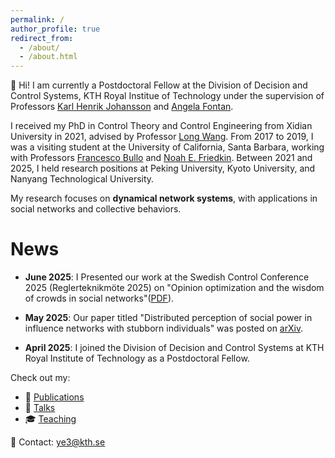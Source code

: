 ```yaml
---
permalink: /
author_profile: true
redirect_from: 
  - /about/
  - /about.html
---
```



👋 Hi! I am currently a Postdoctoral Fellow at the Division of Decision and Control Systems, KTH Royal Institue of Technology under the supervision of Professors [Karl Henrik Johansson](https://people.kth.se/~kallej/) and [Angela Fontan](https://angelafontan.github.io/).

I received my PhD in Control Theory and Control Engineering from Xidian University in 2021, advised by Professor [Long Wang](https://www.ai.pku.edu.cn/en/info/1406/1812.htm). From 2017 to 2019, I was a visiting student at the University of California, Santa Barbara, working with Professors [Francesco Bullo](https://fbullo.github.io/) and [Noah E. Friedkin](https://www.soc.ucsb.edu/people/noah-friedkin). Between 2021 and 2025, I held research positions at Peking University, Kyoto University, and Nanyang Technological University.


My research focuses on **dynamical network systems**, with applications in social networks and collective behaviors. 

News
======
- **June 2025**: I Presented our work at the Swedish Control Conference 2025 (Reglerteknikmöte 2025) on "Opinion optimization and the wisdom of crowds in social networks"([PDF](https://tinybeta.github.io/assets/papers/SCC2025.pdf)).

- **May 2025**: Our paper titled "Distributed perception of social power in influence networks with stubborn individuals" was posted on [arXiv](https://arxiv.org/abs/2506.01169).

- **April 2025**: I joined the Division of Decision and Control Systems at KTH Royal Institute of Technology as a Postdoctoral Fellow.






Check out my:
- 📄 [Publications](/publications/)
- 🎤 [Talks](/talks/)
- 🎓 [Teaching](/teaching/)

📧 Contact: [ye3@kth.se](mailto:ye3@kth.se)
